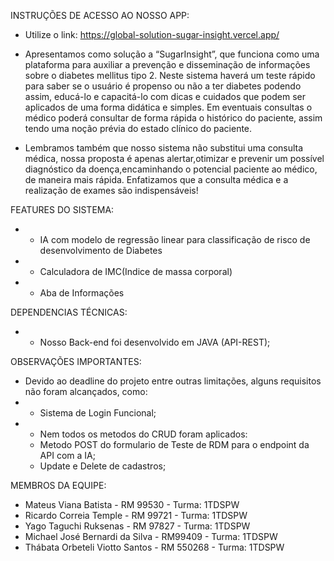 INSTRUÇÕES DE ACESSO AO NOSSO APP:

- Utilize o link: https://global-solution-sugar-insight.vercel.app/

- Apresentamos como solução a “SugarInsight”, que funciona como uma plataforma para auxiliar a prevenção e disseminação de informações sobre o diabetes mellitus tipo 2. Neste sistema haverá um teste rápido para saber se o usuário é propenso ou não a ter diabetes podendo assim, educá-lo e capacitá-lo com dicas e cuidados que podem ser aplicados de uma forma didática e simples. Em eventuais consultas o médico poderá consultar de forma rápida o histórico do paciente, assim tendo uma noção prévia do estado clínico do paciente.

- Lembramos também que nosso sistema não substitui uma consulta médica, nossa proposta é apenas alertar,otimizar e prevenir um possível diagnóstico da doença,encaminhando o potencial paciente ao médico, de maneira mais rápida. Enfatizamos que a consulta médica e a realização de exames são indispensáveis!

FEATURES DO SISTEMA:
- - IA com modelo de regressão linear para classificação de risco de desenvolvimento de Diabetes
- - Calculadora de IMC(Indice de massa corporal)
- - Aba de Informações

DEPENDENCIAS TÉCNICAS:
- - Nosso Back-end foi desenvolvido em JAVA (API-REST);

OBSERVAÇÕES IMPORTANTES:
- Devido ao deadline do projeto entre outras limitações, alguns requisitos não foram alcançados, como:
- - Sistema de Login Funcional;
- - Nem todos os metodos do CRUD foram aplicados:
  - Metodo POST do formulario de Teste de RDM para o endpoint da API com a IA;
  - Update e Delete de cadastros;

MEMBROS DA EQUIPE:
- Mateus Viana Batista - RM 99530 - Turma: 1TDSPW
- Ricardo Correia Temple - RM 99721 - Turma: 1TDSPW
- Yago Taguchi Ruksenas - RM 97827 - Turma: 1TDSPW
- Michael José Bernardi da Silva - RM99409 - Turma: 1TDSPW
- Thábata Orbeteli Viotto Santos - RM 550268 - Turma: 1TDSPW
